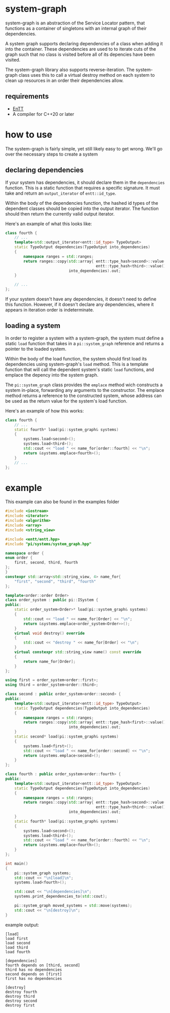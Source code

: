 # system-graph

system-graph is an abstraction of the Service Locator pattern, that functions as
a container of singletons with an internal graph of their dependencies.

A system graph supports declaring dependencies of a class when adding it into
the container. These dependencies are used to to iterate cuts of the graph such
that no class is visited before all of its depencies have been visited.

The system-graph library also supports reverse-iteration. The system-graph 
class uses this to call a virtual destroy method on each system to clean up
resources in an order their dependencies allow.

## requirements
- [EnTT](https://github.com/skypjack/entt)
- A compiler for C++20 or later

# how to use
The system-graph is fairly simple, yet still likely easy to get wrong. We'll
go over the necessary steps to create a system

## declaring dependencies
If your system has dependencies, it should declare them in the `dependencies`
function. This is a static function that requires a specific signature. It must
take and return an `output_iterator` of `entt::id_type`.

Within the body of the dependencies function, the hashed id types of the
dependent classes should be copied into the output iterator. The function
should then return the currently valid output iterator.

Here's an example of what this looks like:

```cpp
class fourth {
    // ...
    template<std::output_iterator<entt::id_type> TypeOutput>
    static TypeOutput dependencies(TypeOutput into_dependencies)
    {
        namespace ranges = std::ranges;
        return ranges::copy(std::array{ entt::type_hash<second>::value(),
                                        entt::type_hash<third>::value() },
                            into_dependencies).out;
    }

    // ...
};
```

If your system doesn't have any dependencies, it doesn't need to define this
function. However, if it doesn't declare any dependencies, where it appears in
iteration order is indeterminate.

## loading a system

In order to register a system with a system-graph, the system must define a
static `load` function that takes in a `pi::system_graph` reference and returns
a pointer to the loaded system.

Within the body of the load function, the system should first load its
dependencies using system-graph's `load` method. This is a template function
that will call the dependent system's static `load` functions, and emplace the
depency into the system graph.

The `pi::system_graph` class provides the `emplace` method wich constructs a
system in-place, forwarding any arguments to the constructor. The emplace method
returns a reference to the constructed system, whose address can be used as the
return value for the system's load function.

Here's an example of how this works:
```cpp
class fourth {
    // ...
    static fourth* load(pi::system_graph& systems)
    {
        systems.load<second>();
        systems.load<third>();
        std::cout << "load " << name_for[order::fourth] << "\n";
        return &systems.emplace<fourth>();
    }
    // ...
};
```

# example
This example can also be found in the examples folder

```cpp
#include <iostream>
#include <iterator>
#include <algorithm>
#include <array>
#include <string_view>

#include <entt/entt.hpp>
#include "pi/systems/system_graph.hpp"

namespace order {
enum order {
    first, second, third, fourth
};
}
constexpr std::array<std::string_view, 4> name_for{
    "first", "second", "third", "fourth"
};

template<order::order Order>
class order_system : public pi::ISystem {
public:
    static order_system<Order>* load(pi::system_graph& systems)
    {
        std::cout << "load " << name_for[Order] << "\n";
        return &systems.emplace<order_system<Order>>();
    }
    virtual void destroy() override
    {
        std::cout << "destroy " << name_for[Order] << "\n";
    }
    virtual constexpr std::string_view name() const override
    {
        return name_for[Order];
    }
};

using first = order_system<order::first>;
using third = order_system<order::third>;

class second : public order_system<order::second> {
public:
    template<std::output_iterator<entt::id_type> TypeOutput>
    static TypeOutput dependencies(TypeOutput into_dependencies)
    {
        namespace ranges = std::ranges;
        return ranges::copy(std::array{ entt::type_hash<first>::value() },
                            into_dependencies).out;
    }
    static second* load(pi::system_graph& systems)
    {
        systems.load<first>();
        std::cout << "load " << name_for[order::second] << "\n";
        return &systems.emplace<second>();
    }
};

class fourth : public order_system<order::fourth> {
public:
    template<std::output_iterator<entt::id_type> TypeOutput>
    static TypeOutput dependencies(TypeOutput into_dependencies)
    {
        namespace ranges = std::ranges;
        return ranges::copy(std::array{ entt::type_hash<second>::value(),
                                        entt::type_hash<third>::value() },
                            into_dependencies).out;
    }
    static fourth* load(pi::system_graph& systems)
    {
        systems.load<second>();
        systems.load<third>();
        std::cout << "load " << name_for[order::fourth] << "\n";
        return &systems.emplace<fourth>();
    }
};

int main()
{
    pi::system_graph systems;
    std::cout << "\n[load]\n";
    systems.load<fourth>();

    std::cout << "\n[dependencies]\n";
    systems.print_dependencies_to(std::cout);

    pi::system_graph moved_systems = std::move(systems);
    std::cout << "\n[destroy]\n";
}
```

example output:
```
[load]
load first
load second
load third
load fourth

[dependencies]
fourth depends on [third, second]
third has no dependencies
second depends on [first]
first has no dependencies

[destroy]
destroy fourth
destroy third
destroy second
destroy first
```
